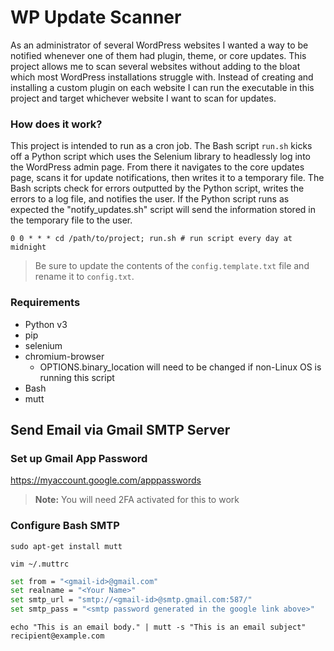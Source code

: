 # WP Update Scanner

As an administrator of several WordPress websites I wanted a way to be notified whenever one of them had plugin, theme, or core updates.
This project allows me to scan several websites without adding to the bloat which most WordPress installations struggle with. Instead of creating and installing a custom plugin on each website I can run the executable in this project and target whichever website I want to scan for updates.

### How does it work?

This project is intended to run as a cron job. The Bash script `run.sh` kicks off a Python script which uses the Selenium library to headlessly log into the WordPress admin page. From there it navigates to the core updates page, scans it for update notifications, then writes it to a temporary file. The Bash scripts check for errors outputted by the Python script, writes the errors to a log file, and notifies the user. If the Python script runs as expected the "notify_updates.sh" script will send the information stored in the temporary file to the user.

`0 0 * * * cd /path/to/project; run.sh # run script every day at midnight`

> Be sure to update the contents of the `config.template.txt` file and rename it to `config.txt`. 

### Requirements

* Python v3
* pip
* selenium
* chromium-browser
    * OPTIONS.binary_location will need to be changed if non-Linux OS is running this script
* Bash
* mutt

## Send Email via Gmail SMTP Server

### Set up Gmail App Password

https://myaccount.google.com/apppasswords 

> **Note:** You will need 2FA activated for this to work

### Configure Bash SMTP

`sudo apt-get install mutt`

`vim ~/.muttrc`

```bash
set from = "<gmail-id>@gmail.com"
set realname = "<Your Name>"
set smtp_url = "smtp://<gmail-id>@smtp.gmail.com:587/"
set smtp_pass = "<smtp password generated in the google link above>"

```

`echo "This is an email body." | mutt -s "This is an email subject" recipient@example.com`
